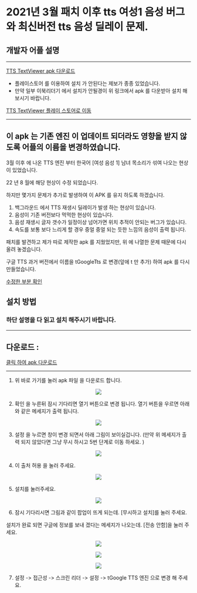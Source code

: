 # 2021년 3월 패치 이후 tts 여성1 음성 버그 와 최신버전 tts 음성 딜레이 문제. 

## 개발자 어플 설명 

---

[TTS TextViewer apk 다운로드](https://khjde1207.github.io/datas/apk/app-release.apk)

* 플레이스토어 를 이용하여 설치 가 안된다는 제보가 종종 있었습니다.   
* 만약 일부 이북리더기 에서 설치가 안될경이 위 링크에서 apk 를 다운받아 설치 해보시기 바랍니다.

[TTS TextViewer 플레이 스토어로 이동](https://play.google.com/store/apps/details?id=com.khjde.opentextview)

---


## 이 apk 는 기존 엔진 이 업데이트 되더라도 영향을 받지 않도록 어플의 이름을 변경하였습니다. 


3월 이후 에 나온 TTS 엔진 부터 한국어 [여성 음성 1] 남녀 목소리가 섞여 나오는 현상이 있었습니다. 

22 년 8 월에 해당 현상이 수정 되었습니다. 

하지만 몇가지 문제가 추가로 발생하여 이 APK 를 유지 하도록 하겠습니다. 

1. 백그라운드 에서 TTS 재생시 딜레이가 발생 하는 현상이 있습니다. 
2. 음성이 기존 버전보다 먹먹한 현상이 있습니다. 
3. 음성 재생시 글자 갯수가 일정이상 넘어가면 위치 추적이 안되는 버그가 있습니다.  
4. 속도를 보통 보다 느리게 할 경우 중얼 중얼 되는 듯한 느낌의 음성이 출력 됩니다. 

패치를 발견하고 제가 따로 제작한 apk 를 지웠었지만, 위 에 나열한 문제 때문에 다시 올려 놓겠습니다. 

구글 TTS 과거 버전에서 이름을 tGoogleTts 로 변경(앞에 t 만 추가) 하여 apk 를 다시 만들었습니다. 


[수정한 부분 확인](https://github.com/khjde1207/opentextviewdatas/blob/main/ttsapk/backup.txt)


## 설치 방법 

### 하단 설명을 다 읽고 설치 해주시기 바랍니다. 


---
## 다운로드 : 
[클릭 하여 apk 다운로드](https://github.com/khjde1207/opentextviewdatas/raw/main/ttsapk/tgoogle-tts.apk)

---
1. 위 바로 가기를 눌러 apk 파일 을 다운로드 합니다. 

<p align='center'>
    <img src="https://github.com/khjde1207/opentextviewdatas/raw/main/ttsapk/img/1.png" />
</p>

2. 확인 을 누른뒤 잠시 기다리면 열기 버튼으로 변경 됩니다. 열기 버튼을 우르면 아래와 같은 메세지가 출력 됩니다. 

<p align='center'>
    <img src="https://github.com/khjde1207/opentextviewdatas/raw/main/ttsapk/img/2.png" />
</p>

3. 설정 을 누르면 창이 변경 되면서 아래 그림이 보이실겁니다. (만약 위 메세지가 출력 되지 않았다면 그냥 무시 하시고 5번 단계로 이동 하세요. )

<p align='center'>
    <img src="https://github.com/khjde1207/opentextviewdatas/raw/main/ttsapk/img/3.png" />
</p>

4. 이 출처 허용 을 눌러 주세요. 


<p align='center'>
    <img src="https://github.com/khjde1207/opentextviewdatas/raw/main/ttsapk/img/4.png" />
</p>

5. 설치를 눌러주세요. 

<p align='center'>
    <img src="https://github.com/khjde1207/opentextviewdatas/raw/main/ttsapk/img/5.png" />
</p>

6. 잠시 기다리시면 그림과 같이 팝업이 뜨게 되는데. [무시하고 설치]를 눌러 주세요.

설치가 완료 되면 구글에 정보를 보내 겠다는 메세지가 나오는데. [전송 안함]을 눌러 주세요. 


<p align='center'>
    <img src="https://github.com/khjde1207/opentextviewdatas/raw/main/ttsapk/img/6.png" />
</p>

<p align='center'>
    <img src="https://github.com/khjde1207/opentextviewdatas/raw/main/ttsapk/img/7.png" />
</p>

<p align='center'>
    <img src="https://github.com/khjde1207/opentextviewdatas/raw/main/ttsapk/img/8.png" />
</p>

7. 설정 -> 접근성 -> 스크린 리더 -> 설정 -> tGoogle TTS 엔진 으로 변경 해 주세요.